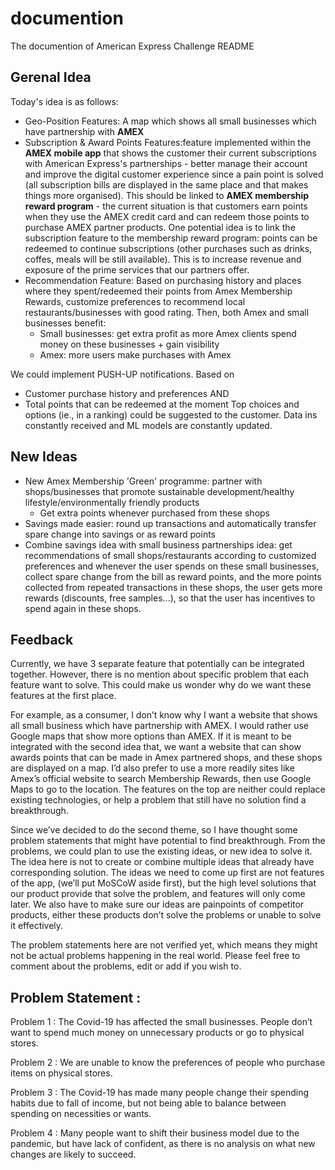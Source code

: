 # documention
The documention of American Express Challenge README

## Gerenal Idea
Today's idea is as follows:
* Geo-Position Features: A map which shows all small businesses which have partnership with **AMEX**
* Subscription & Award Points Features:feature implemented within the **AMEX mobile app** that shows the 
customer their current subscriptions with American Express's partnerships - better manage their account and improve
the digital customer experience since a pain point is solved (all subscription bills are displayed
in the same place and that makes things more organised).
This should be linked to **AMEX membership reward program** - the current situation is that customers
earn points when they use the AMEX credit card and can redeem those points to purchase AMEX partner products.
One potential idea is to link the subscription feature to the membership reward program: points can be redeemed 
to continue subscriptions (other purchases such as drinks, coffes, meals will be still available).
This is to increase revenue and exposure of the prime services that our partners offer.
* Recommendation Feature:  Based on purchasing history and places where they spent/redeemed their points from Amex Membership Rewards, customize preferences to recommend local restaurants/businesses with good rating. Then, both Amex and small businesses benefit:
   - Small businesses: get extra profit as more Amex clients spend money on these businesses + gain visibility 
   - Amex: more users make purchases with Amex 
   
We could implement PUSH-UP notifications. Based on
  - Customer purchase history and preferences
  AND
  - Total points that can be redeemed at the moment
Top choices and options (ie., in a ranking) could be suggested to the customer. Data ins constantly received and ML models are
constantly updated.





## New Ideas
* New Amex Membership 'Green' programme: partner with shops/businesses that promote sustainable development/healthy lifestyle/environmentally friendly products
   - Get extra points whenever purchased from these shops
* Savings made easier: round up transactions and automatically transfer spare change into savings or as reward points
* Combine savings idea with small business partnerships idea: get recommendations of small shops/restaurants according to customized preferences and whenever the user spends on these small businesses, collect spare change from the bill as reward points, and the more points collected from repeated transactions in these shops, the user gets more rewards (discounts, free samples...), so that the user has incentives to spend again in these shops.

## Feedback

Currently, we have 3 separate feature that potentially can be integrated together. However, there is no mention about specific problem that each feature want to solve. This could make us wonder why do we want these features at the first place.

For example, as a consumer, I don’t know why I want a website that shows all small business which have partnership with AMEX. I would rather use Google maps that show more options than AMEX. If it is meant to be integrated with the second idea that, we want a website that can show awards points that can be made in Amex partnered shops, and these shops are displayed on a map. I’d also prefer to use a more readily sites like Amex’s official website to search Membership Rewards, then use Google Maps to go to the location. The features on the top are neither could replace existing technologies, or help a problem that still have no solution find a breakthrough.

Since we’ve decided to do the second theme, so I have thought some problem statements that might have potential to find breakthrough. From the problems, we could plan to use the existing ideas, or new idea to solve it. The idea here is not to create or combine multiple ideas that already have corresponding solution. The ideas we need to come up first are not features of the app, (we’ll put MoSCoW aside first), but the high level solutions that our product provide that solve the problem, and features will only come later. We also have to make sure our ideas are painpoints of competitor products, either these products don’t solve the problems or unable to solve it effectively.

The problem statements here are not verified yet, which means they might not be actual problems happening in the real world. Please feel free to comment about the problems, edit or add if you wish to.

## Problem Statement : 

Problem 1 : The Covid-19 has affected the small businesses. People don’t want to spend much money on unnecessary products or go to physical stores.

Problem 2 : We are unable to know the preferences of people who purchase items on physical stores.

Problem 3 : The Covid-19 has made many people change their spending habits due to fall of income, but not being able to balance between spending on necessities or wants.

Problem 4 : Many people want to shift their business model due to the pandemic, but have lack of confident, as there is no analysis on what new changes are likely to succeed.
